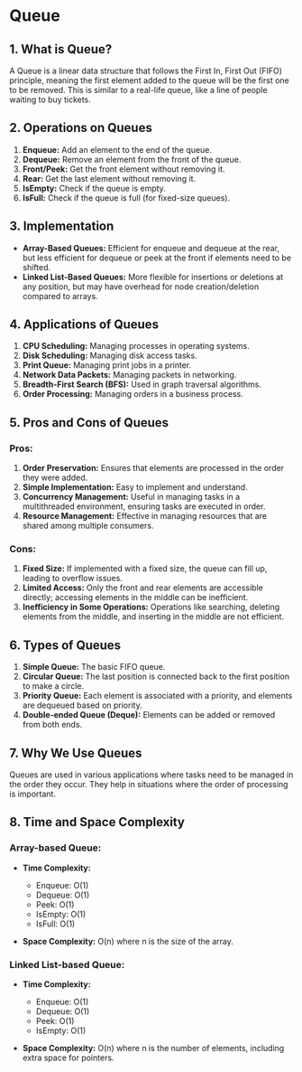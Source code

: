# Queue

## 1. What is Queue?

A Queue is a linear data structure that follows the First In, First Out (FIFO) principle, meaning the first element added to the queue will be the first one to be removed. This is similar to a real-life queue, like a line of people waiting to buy tickets.

## 2. Operations on Queues

1. **Enqueue:** Add an element to the end of the queue.
2. **Dequeue:** Remove an element from the front of the queue.
3. **Front/Peek:** Get the front element without removing it.
4. **Rear:** Get the last element without removing it.
5. **IsEmpty:** Check if the queue is empty.
6. **IsFull:** Check if the queue is full (for fixed-size queues).

## 3. Implementation

* **Array-Based Queues:** Efficient for enqueue and dequeue at the rear, but less efficient for dequeue or peek at the front if elements need to be shifted.
* **Linked List-Based Queues:** More flexible for insertions or deletions at any position, but may have overhead for node creation/deletion compared to arrays.

## 4. Applications of Queues

1. **CPU Scheduling:** Managing processes in operating systems.
2. **Disk Scheduling:** Managing disk access tasks.
3. **Print Queue:** Managing print jobs in a printer.
4. **Network Data Packets:** Managing packets in networking.
5. **Breadth-First Search (BFS):** Used in graph traversal algorithms.
6. **Order Processing:** Managing orders in a business process.

## 5. Pros and Cons of Queues

### Pros:

1. **Order Preservation:** Ensures that elements are processed in the order they were added.
2. **Simple Implementation:** Easy to implement and understand.
3. **Concurrency Management:** Useful in managing tasks in a multithreaded environment, ensuring tasks are executed in order.
4. **Resource Management:** Effective in managing resources that are shared among multiple consumers.

### Cons:

1. **Fixed Size:** If implemented with a fixed size, the queue can fill up, leading to overflow issues.
2. **Limited Access:** Only the front and rear elements are accessible directly; accessing elements in the middle can be inefficient.
3. **Inefficiency in Some Operations:** Operations like searching, deleting elements from the middle, and inserting in the middle are not efficient.

## 6. Types of Queues

1. **Simple Queue:** The basic FIFO queue.
2. **Circular Queue:** The last position is connected back to the first position to make a circle.
3. **Priority Queue:** Each element is associated with a priority, and elements are dequeued based on priority.
4. **Double-ended Queue (Deque):** Elements can be added or removed from both ends.

## 7. Why We Use Queues

Queues are used in various applications where tasks need to be managed in the order they occur. They help in situations where the order of processing is important.

## 8. Time and Space Complexity

### Array-based Queue:

* **Time Complexity:**
    - Enqueue: O(1)
    - Dequeue: O(1)
    - Peek: O(1)
    - IsEmpty: O(1)
    - IsFull: O(1)

* **Space Complexity:** O(n) where n is the size of the array.

### Linked List-based Queue:

* **Time Complexity:**
    - Enqueue: O(1)
    - Dequeue: O(1)
    - Peek: O(1)
    - IsEmpty: O(1)

* **Space Complexity:** O(n) where n is the number of elements, including extra space for pointers.
